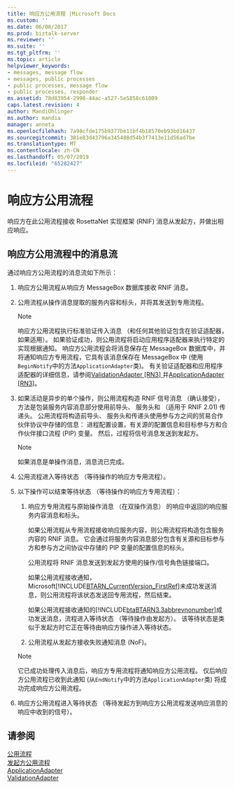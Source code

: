 ```yaml
---
title: 响应方公用流程 |Microsoft Docs
ms.custom: ''
ms.date: 06/08/2017
ms.prod: biztalk-server
ms.reviewer: ''
ms.suite: ''
ms.tgt_pltfrm: ''
ms.topic: article
helpviewer_keywords:
- messages, message flow
- messages, public processes
- public processes, message flow
- public processes, responder
ms.assetid: 78d83954-2998-44ac-a527-5e5858c61009
caps.latest.revision: 4
author: MandiOhlinger
ms.author: mandia
manager: anneta
ms.openlocfilehash: 7a98cfde175b9377be11bf4b18570eb93bd16437
ms.sourcegitcommit: 381e83d43796a345488d54b3f7413e11d56ad7be
ms.translationtype: MT
ms.contentlocale: zh-CN
ms.lasthandoff: 05/07/2019
ms.locfileid: "65282427"
---
```

# <a name="responder-public-process"></a>响应方公用流程
响应方在此公用流程接收 RosettaNet 实现框架 (RNIF) 消息从发起方，并做出相应响应。  
  
## <a name="message-flow-in-the-responder-public-process"></a>响应方公用流程中的消息流  
 通过响应方公用流程的消息流如下所示：  
  
1. 响应方公用流程从响应方 MessageBox 数据库接收 RNIF 消息。  
  
2. 公用流程从操作消息提取的服务内容和标头，并将其发送到专用流程。  
  
   > [!NOTE]
   >  响应方公用流程执行标准验证传入消息 （和任何其他验证包含在验证适配器，如果适用）。 如果验证成功，则公用流程将启动应用程序适配器来执行特定的实现根据通知。 响应方公用流程会将消息保存在 MessageBox 数据库中，并将通知响应方专用流程，它具有该消息保存在 MessageBox 中 (使用`BeginNotify`中的方法`ApplicationAdapter`类)。 有关验证适配器和应用程序适配器的详细信息，请参阅[ValidationAdapter &#91;RN3&#93; ](../../adapters-and-accelerators/accelerator-rosettanet/validationadapter.md)并[ApplicationAdapter &#91;RN3&#93;](../../adapters-and-accelerators/accelerator-rosettanet/applicationadapter.md)。  
  
3. 如果活动是异步的单个操作，则公用流程构造 RNIF 信号消息 （确认接受），方法是包装服务内容消息部分使用前导头、 服务头和 （适用于 RNIF 2.01) 传递头。 公用流程将构造前导头、 服务头和传递头使用参与方之间的贸易合作伙伴协议中存储的信息： 进程配置设置，有关源的配置信息和目标参与方和合作伙伴接口流程 (PIP) 变量。 然后，过程将信号消息发送到发起方。  
  
   > [!NOTE]
   >  如果消息是单操作消息，消息流已完成。  
  
4. 公用流程进入等待状态 （等待操作的响应方专用流程）。  
  
5. 以下操作可以结束等待状态 （等待操作的响应方专用流程）：  
  
   1. 响应方专用流程与原始操作消息 （在双操作消息） 的响应中返回的响应服务内容消息和标头。  
  
       如果公用流程从专用流程接收响应服务内容，则公用流程将构造包含服务内容的 RNIF 消息。 它会通过将服务内容消息部分包含有关源和目标参与方和参与方之间协议中存储的 PIP 变量的配置信息的标头。  
  
       公用流程将 RNIF 消息发送到发起方使用的操作/信号角色链接端口。  
  
       如果公用流程接收通知，Microsoft[!INCLUDE[BTARN_CurrentVersion_FirstRef](../../includes/btarn-currentversion-firstref-md.md)]未成功发送消息，则公用流程将该状态发送回专用流程，然后结束。  
  
       如果公用流程接收通知的[!INCLUDE[btaBTARN3.3abbrevnonumber](../../includes/btabtarn3-3abbrevnonumber-md.md)]成功发送消息，流程进入等待状态 （等待操作由发起方）。 该等待状态是类似于发起方时它正在等待由响应方操作进入等待状态。  
  
   2. 公用流程从发起方接收失败通知消息 (NoF)。  
  
   > [!NOTE]
   >  它已成功处理传入消息后，响应方专用流程将通知响应方公用流程。 仅后响应方公用流程已收到此通知 (从`EndNotify`中的方法`ApplicationAdapter`类) 将成功完成响应方公用流程。  
  
6. 响应方公用流程进入等待状态 （等待发起方到响应方公用流程发送响应消息的响应中收到的信号）。  
  
## <a name="see-also"></a>请参阅  
 [公用流程](../../adapters-and-accelerators/accelerator-rosettanet/public-processes.md)   
 [发起方公用流程](../../adapters-and-accelerators/accelerator-rosettanet/initiator-public-process.md)   
 [ApplicationAdapter](../../adapters-and-accelerators/accelerator-rosettanet/applicationadapter.md)   
 [ValidationAdapter](../../adapters-and-accelerators/accelerator-rosettanet/validationadapter.md)